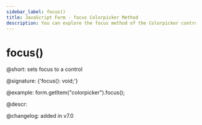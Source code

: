 ```yaml
---
sidebar_label: focus()
title: JavaScript Form - focus Colorpicker Method 
description: You can explore the focus method of the Colorpicker control of Form in the documentation of the DHTMLX JavaScript UI library. Browse developer guides and API reference, try out code examples and live demos, and download a free 30-day evaluation version of DHTMLX Suite.
---
```


# focus()

@short: sets focus to a control

@signature: {'focus(): void;'}

@example:
form.getItem("colorpicker").focus();

@descr:

@changelog: added in v7.0
